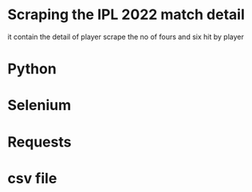 # Scraping the IPL 2022 match detail
  it contain the detail of player 
  scrape the no of fours and six hit by player 

 
   #  Python 
   # Selenium
   # Requests
   # csv file
